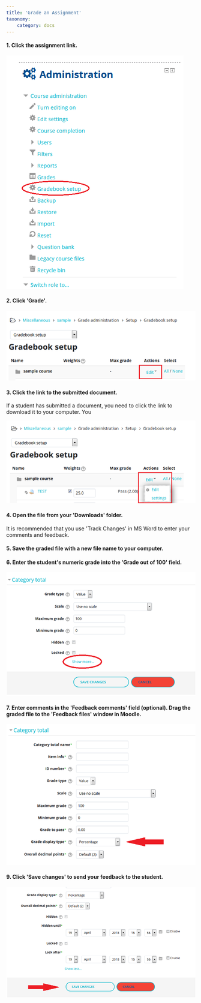 ```yaml
---
title: 'Grade an Assignment'
taxonomy:
    category: docs
---
```


#### 1. Click the assignment link.

![](grade-1.png)

#### 2.  Click 'Grade'.

![](grade-2.png)

#### 3.  Click the link to the submitted document.

If a student has submitted a document, you need to click the link to download it to your computer. You

![](grade-3.png)

#### 4.  Open the file from your 'Downloads' folder.

It is recommended that you use 'Track Changes' in MS Word to enter your comments and feedback.

#### 5.  Save the graded file with a new file name to your computer.

#### 6.  Enter the student's numeric grade into the 'Grade out of 100' field.

![](grade-4.png)

#### 7.  Enter comments in the 'Feedback comments' field \(optional\). Drag the graded file to the 'Feedback files' window in Moodle.

![](grade-5.png)

#### 9. Click 'Save changes' to send your feedback to the student.

![](grade-6.png)
